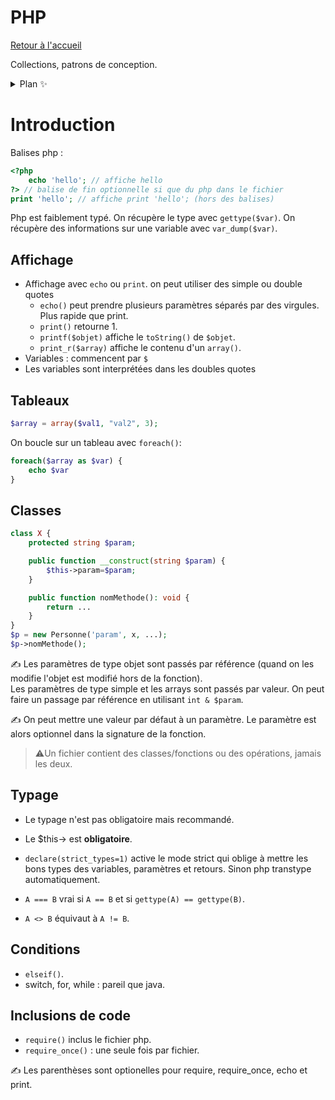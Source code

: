 # PHP

[Retour à l'accueil](./../README.md)

Collections, patrons de conception.

<details>
<summary> Plan ✨</summary>
- [CPOA](#cpoa)
</details>

# Introduction

Balises php :
```php
<?php 
	echo 'hello'; // affiche hello
?> // balise de fin optionnelle si que du php dans le fichier
print 'hello'; // affiche print 'hello'; (hors des balises)
```

Php est faiblement typé. On récupère le type avec `gettype($var)`. On récupère des informations sur une variable avec `var_dump($var)`.

## Affichage
- Affichage avec `echo` ou `print`. on peut utiliser des simple ou double quotes
  - `echo()` peut prendre plusieurs paramètres séparés par des virgules. Plus rapide que print.
  - `print()` retourne 1.
  - `printf($objet)` affiche le `toString()` de `$objet`.
  - `print_r($array)` affiche le contenu d'un `array()`.
- Variables : commencent par `$`
- Les variables sont interprétées dans les doubles quotes

## Tableaux
```php
$array = array($val1, "val2", 3);
```
On boucle sur un tableau avec `foreach()`: 
```php
foreach($array as $var) {
	echo $var
}
```

## Classes
```php
class X {
	protected string $param;

	public function __construct(string $param) {
		$this->param=$param;
	}

	public function nomMethode(): void {
		return ...
	}
}
$p = new Personne('param', x, ...);
$p->nomMethode();
```
✍️ Les paramètres de type objet sont passés par référence (quand on les modifie l'objet est modifié hors de la fonction).  
Les paramètres de type simple et les arrays sont passés par valeur. On peut faire un passage par référence en utilisant `int & $param`.

✍️ On peut mettre une valeur par défaut à un paramètre. Le paramètre est alors optionnel dans la signature de la fonction.

> ⚠️Un fichier contient des classes/fonctions ou des opérations, jamais les deux.

## Typage
- Le typage n'est pas obligatoire mais recommandé.
- Le $this-> est **obligatoire**. 
- `declare(strict_types=1)` active le mode strict qui oblige à mettre les bons types des variables, paramètres et retours. Sinon php transtype automatiquement.

- `A === B` vrai si `A == B` et si `gettype(A) == gettype(B)`.
- `A <> B` équivaut à `A != B`.

## Conditions
- `elseif()`.
- switch, for, while : pareil que java.

## Inclusions de code
- `require()` inclus le fichier php.
- `require_once()` : une seule fois par fichier.

✍️ Les parenthèses sont optionelles pour require, require_once, echo et print.